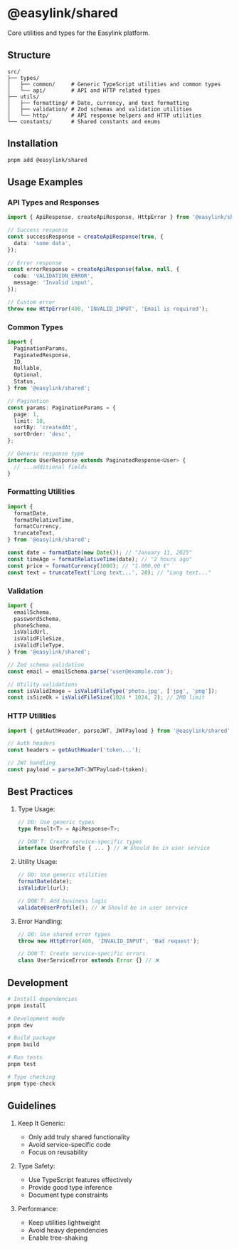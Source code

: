 # @easylink/shared

Core utilities and types for the Easylink platform.

## Structure

```
src/
├── types/
│   ├── common/     # Generic TypeScript utilities and common types
│   └── api/        # API and HTTP related types
├── utils/
│   ├── formatting/ # Date, currency, and text formatting
│   ├── validation/ # Zod schemas and validation utilities
│   └── http/       # API response helpers and HTTP utilities
└── constants/      # Shared constants and enums
```

## Installation

```bash
pnpm add @easylink/shared
```

## Usage Examples

### API Types and Responses

```typescript
import { ApiResponse, createApiResponse, HttpError } from '@easylink/shared';

// Success response
const successResponse = createApiResponse(true, {
  data: 'some data',
});

// Error response
const errorResponse = createApiResponse(false, null, {
  code: 'VALIDATION_ERROR',
  message: 'Invalid input',
});

// Custom error
throw new HttpError(400, 'INVALID_INPUT', 'Email is required');
```

### Common Types

```typescript
import {
  PaginationParams,
  PaginatedResponse,
  ID,
  Nullable,
  Optional,
  Status,
} from '@easylink/shared';

// Pagination
const params: PaginationParams = {
  page: 1,
  limit: 10,
  sortBy: 'createdAt',
  sortOrder: 'desc',
};

// Generic response type
interface UserResponse extends PaginatedResponse<User> {
  // ...additional fields
}
```

### Formatting Utilities

```typescript
import {
  formatDate,
  formatRelativeTime,
  formatCurrency,
  truncateText,
} from '@easylink/shared';

const date = formatDate(new Date()); // "January 11, 2025"
const timeAgo = formatRelativeTime(date); // "2 hours ago"
const price = formatCurrency(1000); // "1.000,00 €"
const text = truncateText('Long text...', 20); // "Long text..."
```

### Validation

```typescript
import {
  emailSchema,
  passwordSchema,
  phoneSchema,
  isValidUrl,
  isValidFileSize,
  isValidFileType,
} from '@easylink/shared';

// Zod schema validation
const email = emailSchema.parse('user@example.com');

// Utility validations
const isValidImage = isValidFileType('photo.jpg', ['jpg', 'png']);
const isSizeOk = isValidFileSize(1024 * 1024, 2); // 2MB limit
```

### HTTP Utilities

```typescript
import { getAuthHeader, parseJWT, JWTPayload } from '@easylink/shared';

// Auth headers
const headers = getAuthHeader('token...');

// JWT handling
const payload = parseJWT<JWTPayload>(token);
```

## Best Practices

1. Type Usage:

   ```typescript
   // DO: Use generic types
   type Result<T> = ApiResponse<T>;

   // DON'T: Create service-specific types
   interface UserProfile { ... } // ❌ Should be in user service
   ```

2. Utility Usage:

   ```typescript
   // DO: Use generic utilities
   formatDate(date);
   isValidUrl(url);

   // DON'T: Add business logic
   validateUserProfile(); // ❌ Should be in user service
   ```

3. Error Handling:

   ```typescript
   // DO: Use shared error types
   throw new HttpError(400, 'INVALID_INPUT', 'Bad request');

   // DON'T: Create service-specific errors
   class UserServiceError extends Error {} // ❌
   ```

## Development

```bash
# Install dependencies
pnpm install

# Development mode
pnpm dev

# Build package
pnpm build

# Run tests
pnpm test

# Type checking
pnpm type-check
```

## Guidelines

1. Keep It Generic:

   - Only add truly shared functionality
   - Avoid service-specific code
   - Focus on reusability

2. Type Safety:

   - Use TypeScript features effectively
   - Provide good type inference
   - Document type constraints

3. Performance:
   - Keep utilities lightweight
   - Avoid heavy dependencies
   - Enable tree-shaking
